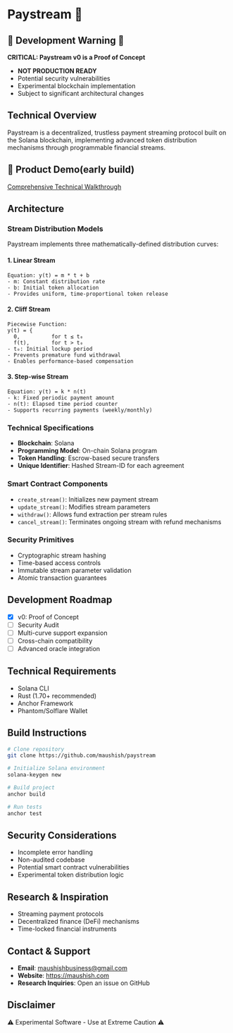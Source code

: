 # Paystream 💸

## 🚨 Development Warning 🚨
**CRITICAL: Paystream v0 is a Proof of Concept**
- **NOT PRODUCTION READY**
- Potential security vulnerabilities
- Experimental blockchain implementation
- Subject to significant architectural changes

## Technical Overview
Paystream is a decentralized, trustless payment streaming protocol built on the Solana blockchain, implementing advanced token distribution mechanisms through programmable financial streams.

## 🎥 Product Demo(early build)
[Comprehensive Technical Walkthrough](https://www.loom.com/share/a7c76d0ab39a4a91a7a48386719169e9?sid=22413fd0-22fd-44e1-9aad-df2fc3029525)

## Architecture

### Stream Distribution Models
Paystream implements three mathematically-defined distribution curves:

#### 1. Linear Stream
```
Equation: y(t) = m * t + b
- m: Constant distribution rate
- b: Initial token allocation
- Provides uniform, time-proportional token release
```

#### 2. Cliff Stream
```
Piecewise Function: 
y(t) = {
  0,          for t ≤ t₀
  f(t),       for t > t₀
- t₀: Initial lockup period
- Prevents premature fund withdrawal
- Enables performance-based compensation
```

#### 3. Step-wise Stream
```
Equation: y(t) = k * n(t)
- k: Fixed periodic payment amount
- n(t): Elapsed time period counter
- Supports recurring payments (weekly/monthly)
```

### Technical Specifications
- **Blockchain**: Solana
- **Programming Model**: On-chain Solana program
- **Token Handling**: Escrow-based secure transfers
- **Unique Identifier**: Hashed Stream-ID for each agreement

### Smart Contract Components
- `create_stream()`: Initializes new payment stream
- `update_stream()`: Modifies stream parameters
- `withdraw()`: Allows fund extraction per stream rules
- `cancel_stream()`: Terminates ongoing stream with refund mechanisms

### Security Primitives
- Cryptographic stream hashing
- Time-based access controls
- Immutable stream parameter validation
- Atomic transaction guarantees

## Development Roadmap
- [x] v0: Proof of Concept
- [ ] Security Audit
- [ ] Multi-curve support expansion
- [ ] Cross-chain compatibility
- [ ] Advanced oracle integration

## Technical Requirements
- Solana CLI
- Rust (1.70+ recommended)
- Anchor Framework
- Phantom/Solflare Wallet

## Build Instructions
```bash
# Clone repository
git clone https://github.com/maushish/paystream

# Initialize Solana environment
solana-keygen new

# Build project
anchor build

# Run tests
anchor test
```

## Security Considerations
- Incomplete error handling
- Non-audited codebase
- Potential smart contract vulnerabilities
- Experimental token distribution logic

## Research & Inspiration
- Streaming payment protocols
- Decentralized finance (DeFi) mechanisms
- Time-locked financial instruments

## Contact & Support
- **Email**: maushishbusiness@gmail.com
- **Website**: https://maushish.com
- **Research Inquiries**: Open an issue on GitHub

## Disclaimer
⚠️ Experimental Software - Use at Extreme Caution ⚠️
